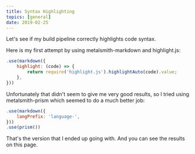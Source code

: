 ```yaml
---
title: Syntax Highlighting
topics: [general]
date: 2019-02-25
---
```


Let's see if my build pipeline correctly highlights code syntax.

Here is my first attempt by using metalsmith-markdown and highlight.js:
```javascript
.use(markdown({
    highlight: (code) => {
        return require('highlight.js').highlightAuto(code).value;
    },
}))
```

Unfortunately that didn't seem to give me very good results, so I tried using metalsmith-prism which seemed to do a much better job:
```javascript
.use(markdown({
    langPrefix: 'language-',
}))
.use(prism())
```

That's the version that I ended up going with. And you can see the results on this page.